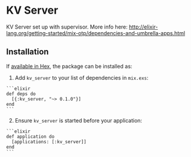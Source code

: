 # KV Server

KV Server set up with supervisor. More info here:
http://elixir-lang.org/getting-started/mix-otp/dependencies-and-umbrella-apps.html

## Installation

If [available in Hex](https://hex.pm/docs/publish), the package can be installed as:

  1. Add `kv_server` to your list of dependencies in `mix.exs`:

    ```elixir
    def deps do
      [{:kv_server, "~> 0.1.0"}]
    end
    ```

  2. Ensure `kv_server` is started before your application:

    ```elixir
    def application do
      [applications: [:kv_server]]
    end
    ```

